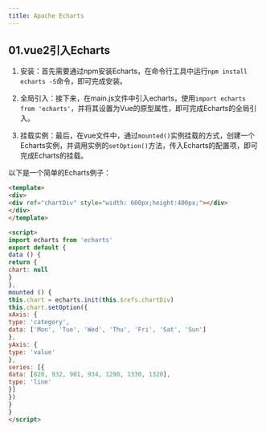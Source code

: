```yaml
---
title: Apache Echarts
---
```


## 01.vue2引入Echarts
1. 安装：首先需要通过npm安装Echarts，在命令行工具中运行`npm install echarts -S`命令，即可完成安装。

2. 全局引入：接下来，在main.js文件中引入echarts，使用`import echarts from 'echarts'`，并将其设置为Vue的原型属性，即可完成Echarts的全局引入。

3. 挂载实例：最后，在vue文件中，通过`mounted()`实例挂载的方式，创建一个Echarts实例，并调用实例的`setOption()`方法，传入Echarts的配置项，即可完成Echarts的挂载。

以下是一个简单的Echarts例子：
```html
<template>
<div>
<div ref="chartDiv" style="width: 600px;height:400px;"></div>
</div>
</template>

<script>
import echarts from 'echarts'
export default {
data () {
return {
chart: null
}
},
mounted () {
this.chart = echarts.init(this.$refs.chartDiv)
this.chart.setOption({
xAxis: {
type: 'category',
data: ['Mon', 'Tue', 'Wed', 'Thu', 'Fri', 'Sat', 'Sun']
},
yAxis: {
type: 'value'
},
series: [{
data: [820, 932, 901, 934, 1290, 1330, 1320],
type: 'line'
}]
})
}
}
</script>
```
